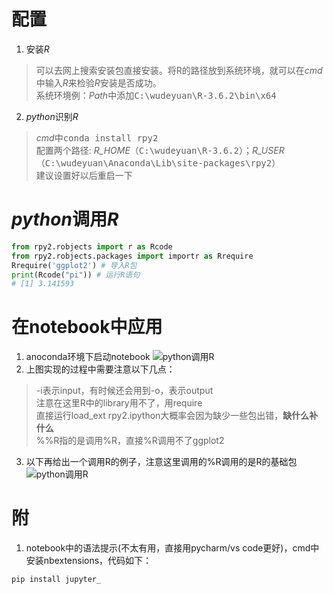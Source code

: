 # 配置
1. 安装*R*
>可以去网上搜索安装包直接安装。将R的路径放到系统环境，就可以在*cmd*中输入*R*来检验*R*安装是否成功。  
>系统环境例：*Path*中添加<kbd>C:\wudeyuan\R-3.6.2\bin\x64</kbd>
2. *python*识别*R*
> *cmd*中<kbd>conda install rpy2</kbd>  
> 配置两个路径: *R_HOME*（<kbd>C:\wudeyuan\R-3.6.2</kbd>）；*R_USER*（<kbd>C:\wudeyuan\Anaconda\Lib\site-packages\rpy2</kbd>）  
> 建议设置好以后重启一下
# *python*调用*R*
```python
from rpy2.robjects import r as Rcode
from rpy2.robjects.packages import importr as Rrequire
Rrequire('ggplot2') # 导入R包
print(Rcode("pi")) # 运行R语句
# [1] 3.141593
```
# 在notebook中应用
1. anoconda环境下启动notebook
![python调用R](https://upload-images.jianshu.io/upload_images/8605744-b3db8c87eb91d8cb.png?imageMogr2/auto-orient/strip%7CimageView2/2/w/1240)
2. 上图实现的过程中需要注意以下几点：
>-i表示input，有时候还会用到-o，表示output    
> 注意在这里R中的library用不了，用require  
> 直接运行load_ext rpy2.ipython大概率会因为缺少一些包出错，**缺什么补什么**  
> %%R指的是调用%R，直接%R调用不了ggplot2
3. 以下再给出一个调用R的例子，注意这里调用的%R调用的是R的基础包
![python调用R](https://upload-images.jianshu.io/upload_images/8605744-8b96028e96791df6.png?imageMogr2/auto-orient/strip%7CimageView2/2/w/1240)
# 附
1. notebook中的语法提示(不太有用，直接用pycharm/vs code更好)，cmd中安装nbextensions，代码如下：
```
pip install jupyter_
